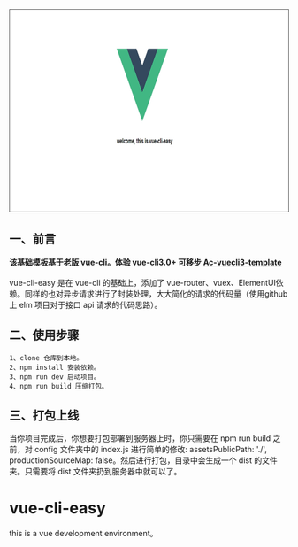 <img src="./src/assets/vue-cli-easy.jpg" width="850" height="365" style="border: 1px solid #555">

## 一、前言
<b>该基础模板基于老版 vue-cli。体验 vue-cli3.0+ 可移步 <a href="https://github.com/AllenChinese/Ac-vuecli3-template">Ac-vuecli3-template</a></b>
<br /><br />vue-cli-easy 是在 vue-cli 的基础上，添加了 vue-router、vuex、ElementUI依赖。同样的也对异步请求进行了封装处理，大大简化的请求的代码量（使用github 上 elm 项目对于接口 api 请求的代码思路）。

## 二、使用步骤
```
1、clone 仓库到本地。
2、npm install 安装依赖。
3、npm run dev 启动项目。
4、npm run build 压缩打包。
```

## 三、打包上线
当你项目完成后，你想要打包部署到服务器上时，你只需要在 npm run build 之前，对 config 文件夹中的 index.js 进行简单的修改: assetsPublicPath: './', productionSourceMap: false。然后进行打包，目录中会生成一个 dist 的文件夹。只需要将 dist 文件夹扔到服务器中就可以了。

# vue-cli-easy
this is a vue development environment。
